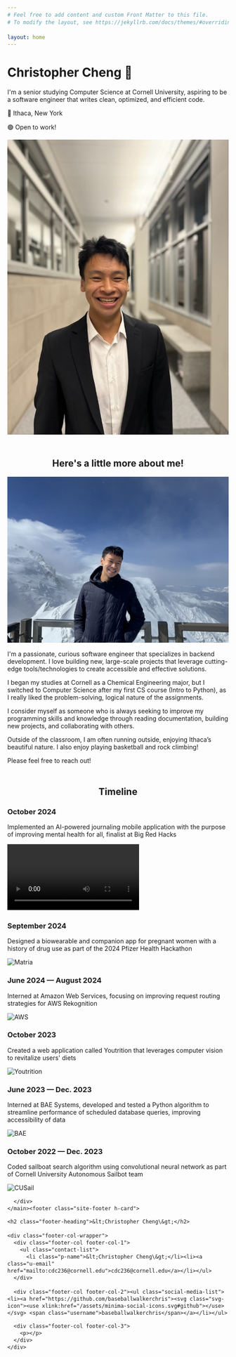 ```yaml
---
# Feel free to add content and custom Front Matter to this file.
# To modify the layout, see https://jekyllrb.com/docs/themes/#overriding-theme-defaults

layout: home
---
```

<html lang="en"><head>
  <meta charset="utf-8">
  <meta http-equiv="X-UA-Compatible" content="IE=edge">
  <meta name="viewport" content="width=device-width, initial-scale=1"><!-- Begin Jekyll SEO tag v2.8.0 -->
<title>&lt;Christopher Cheng&gt;</title>
<meta name="generator" content="Jekyll v4.3.4" />
<meta property="og:title" content="&lt;Christopher Cheng&gt;" />
<meta property="og:locale" content="en_US" />
<link rel="canonical" href="http://localhost:4000/" />
<meta property="og:url" content="http://localhost:4000/" />
<meta property="og:site_name" content="&lt;Christopher Cheng&gt;" />
<meta property="og:type" content="website" />
<meta name="twitter:card" content="summary" />
<meta property="twitter:title" content="&lt;Christopher Cheng&gt;" />
<script type="application/ld+json">
{"@context":"https://schema.org","@type":"WebSite","headline":"&lt;Christopher Cheng&gt;","name":"&lt;Christopher Cheng&gt;","url":"http://localhost:4000/"}</script>
<!-- End Jekyll SEO tag -->
<link rel="stylesheet" href="/assets/main.css"><link type="application/atom+xml" rel="alternate" href="http://localhost:4000/feed.xml" title="&lt;Christopher Cheng\&gt;" /></head>
<body>
<main class="page-content" aria-label="Content">
      <div class="wrapper">
        <div class="home">
  
<!-- Hero Section -->
<div id="hero" class="hero-section">
  <h1>Christopher Cheng <span>👋</span></h1>
  <p>
    I'm a senior studying Computer Science at Cornell University, aspiring to be a software engineer
    that writes clean, optimized, and efficient code.
  </p>
  <p>📍 Ithaca, New York</p>
  <p>🟢 Open to work!</p>



  <div class="profile-image">
    <img src="/assets/images/profilepic.jpg" />
  </div> 
</div>

<div id="about-me" class="about-me">
<h2 id="about-me-header" style="text-align: center; margin-top: 50px;">Here's a little more about me!</h2>
<div class="personal-image">
  <img src="/assets/images/personalpic.jpg" alt="Personal Picture">
</div>

I'm a passionate, curious software engineer that specializes in backend development. I love building new, large-scale projects that leverage cutting-edge tools/technologies to create accessible and effective solutions. 

I began my studies at Cornell as a Chemical Engineering major, but I switched to Computer Science after my first CS course (Intro to Python), as I really liked the problem-solving, logical nature of the assignments. 

I consider myself as someone who is always seeking to improve my programming skills and knowledge through reading documentation, building new projects, and collaborating with others. 

Outside of the classroom, I am often running outside, enjoying Ithaca’s beautiful nature. I also enjoy playing basketball and rock climbing!

Please feel free to reach out!
</div>

<h2 id="timeline" style="text-align: center; margin-top: 50px;">Timeline</h2>
<div class="timeline">

  <div class="timeline-item left">
    <div class="timeline-content">
      <h3>October 2024</h3>
      <p>Implemented an AI-powered journaling mobile application with the purpose of improving mental health for all, finalist at Big Red Hacks</p>
    </div>
    <div class="timeline-image">
      <video width="300" controls>
        <source src="/assets/images/UnspoolDemoFinal.mp4" type="video/mp4">
      </video>
</div>
  </div>

  <div class="timeline-item right">
    <div class="timeline-content">
      <h3>September 2024</h3>
      <p>Designed a biowearable and companion app for pregnant women with a history of drug use as part of the 2024 Pfizer Health Hackathon</p>
    </div>
    <div class="timeline-image">
      <img src="{{ site.baseurl }}/assets/images/matripic.jpg" alt="Matria" />
    </div>
  </div>

  <div class="timeline-item left">
    <div class="timeline-content">
      <h3>June 2024 — August 2024 </h3>
      <p>Interned at Amazon Web Services, focusing on improving request routing strategies for AWS Rekognition</p>
    </div>
    <div class="timeline-image">
      <img src="{{ site.baseurl }}/assets/images/awsday1.jpg" alt="AWS" />
    </div>
  </div>

  <div class="timeline-item right">
    <div class="timeline-content">
      <h3>October 2023</h3>
      <p>Created a web application called Youtrition that leverages computer vision to revitalize users' diets</p>
    </div>
    <div class="timeline-image">
      <img src="{{ site.baseurl }}/assets/images/youtritionpic.jpg" alt="Youtrition" />
    </div>
  </div>

 <div class="timeline-item left">
    <div class="timeline-content">
      <h3>June 2023 — Dec. 2023</h3>
      <p>Interned at BAE Systems, developed and tested a Python algorithm to streamline performance of scheduled database queries, improving accessibility of data </p>
    </div>
    <div class="timeline-image">
      <img src="{{ site.baseurl }}/assets/images/baepic.jpg" alt="BAE" />
    </div>
  </div>

  <div class="timeline-item right">
    <div class="timeline-content">
      <h3>October 2022 — Dec. 2023</h3>
      <p>Coded sailboat search algorithm using convolutional neural network as part of Cornell University Autonomous Sailbot team</p>
    </div>
    <div class="timeline-image">
      <img src="{{ site.baseurl }}/assets/images/cusailpic.jpg
      " alt="CUSail" />
    </div>
  </div>

</div>




</div>

      </div>
    </main><footer class="site-footer h-card">
  <data class="u-url" href="/"></data>

  <div class="wrapper">

    <h2 class="footer-heading">&lt;Christopher Cheng\&gt;</h2>

    <div class="footer-col-wrapper">
      <div class="footer-col footer-col-1">
        <ul class="contact-list">
          <li class="p-name">&lt;Christopher Cheng\&gt;</li><li><a class="u-email" href="mailto:cdc236@cornell.edu">cdc236@cornell.edu</a></li></ul>
      </div>

      <div class="footer-col footer-col-2"><ul class="social-media-list"><li><a href="https://github.com/baseballwalkerchris"><svg class="svg-icon"><use xlink:href="/assets/minima-social-icons.svg#github"></use></svg> <span class="username">baseballwalkerchris</span></a></li></ul>
</div>

      <div class="footer-col footer-col-3">
        <p></p>
      </div>
    </div>

  </div>

</footer>
</body>

</html>

